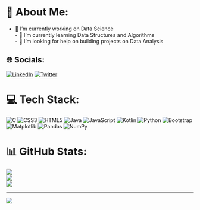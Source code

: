 # 💫 About Me:
- 🔭 I’m currently working on Data Science<br>- 🌱 I’m currently learning Data Structures and Algorithms<br>- 🤔 I’m looking for help on building projects on Data Analysis


## 🌐 Socials:
[![LinkedIn](https://img.shields.io/badge/LinkedIn-%230077B5.svg?logo=linkedin&logoColor=white)](https://linkedin.com/in/hafeezshaik0606) [![Twitter](https://img.shields.io/badge/Twitter-%231DA1F2.svg?logo=Twitter&logoColor=white)](https://twitter.com/hafeez0606) 

# 💻 Tech Stack:
![C](https://img.shields.io/badge/c-%2300599C.svg?style=flat&logo=c&logoColor=white) ![CSS3](https://img.shields.io/badge/css3-%231572B6.svg?style=flat&logo=css3&logoColor=white) ![HTML5](https://img.shields.io/badge/html5-%23E34F26.svg?style=flat&logo=html5&logoColor=white) ![Java](https://img.shields.io/badge/java-%23ED8B00.svg?style=flat&logo=openjdk&logoColor=white) ![JavaScript](https://img.shields.io/badge/javascript-%23323330.svg?style=flat&logo=javascript&logoColor=%23F7DF1E) ![Kotlin](https://img.shields.io/badge/kotlin-%237F52FF.svg?style=flat&logo=kotlin&logoColor=white) ![Python](https://img.shields.io/badge/python-3670A0?style=flat&logo=python&logoColor=ffdd54) ![Bootstrap](https://img.shields.io/badge/bootstrap-%238511FA.svg?style=flat&logo=bootstrap&logoColor=white) ![Matplotlib](https://img.shields.io/badge/Matplotlib-%23ffffff.svg?style=flat&logo=Matplotlib&logoColor=black) ![Pandas](https://img.shields.io/badge/pandas-%23150458.svg?style=flat&logo=pandas&logoColor=white) ![NumPy](https://img.shields.io/badge/numpy-%23013243.svg?style=flat&logo=numpy&logoColor=white)
# 📊 GitHub Stats:
![](https://github-readme-stats.vercel.app/api?username=hafeez0606&theme=dark&hide_border=false&include_all_commits=true&count_private=false)<br/>
![](https://github-readme-streak-stats.herokuapp.com/?user=hafeez0606&theme=dark&hide_border=false)<br/>
![](https://github-readme-stats.vercel.app/api/top-langs/?username=hafeez0606&theme=dark&hide_border=false&include_all_commits=true&count_private=false&layout=compact)

---
[![](https://visitcount.itsvg.in/api?id=hafeez0606&icon=0&color=0)](https://visitcount.itsvg.in)

<!-- Proudly created with GPRM ( https://gprm.itsvg.in ) -->
